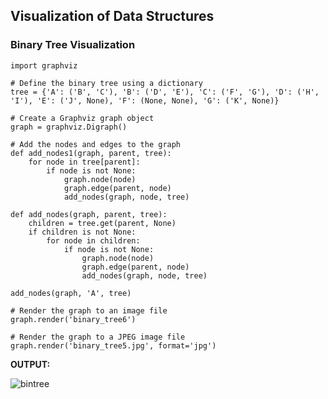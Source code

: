 ## Visualization of Data Structures 

### Binary Tree Visualization

```
import graphviz

# Define the binary tree using a dictionary
tree = {'A': ('B', 'C'), 'B': ('D', 'E'), 'C': ('F', 'G'), 'D': ('H', 'I'), 'E': ('J', None), 'F': (None, None), 'G': ('K', None)}

# Create a Graphviz graph object
graph = graphviz.Digraph()

# Add the nodes and edges to the graph
def add_nodes1(graph, parent, tree):
    for node in tree[parent]:
        if node is not None:
            graph.node(node)
            graph.edge(parent, node)
            add_nodes(graph, node, tree)

def add_nodes(graph, parent, tree):
    children = tree.get(parent, None)
    if children is not None:
        for node in children:
            if node is not None:
                graph.node(node)
                graph.edge(parent, node)
                add_nodes(graph, node, tree)

add_nodes(graph, 'A', tree)

# Render the graph to an image file
graph.render('binary_tree6')

# Render the graph to a JPEG image file
graph.render('binary_tree5.jpg', format='jpg')
```

**OUTPUT:** 

![bintree](https://user-images.githubusercontent.com/68504324/235325068-5dfc84a2-7047-4ba7-ad51-e580f7c68c31.jpg)




